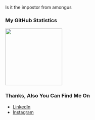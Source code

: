 Is it the impostor from amongus

### My GitHub Statistics 
<p align="left">
  <a href="https://github.com/RapidMaulana">
    <img height="180em" src="https://github-readme-stats-eight-theta.vercel.app/api?username=RapidMaulana&show_icons=true&theme=algolia&include_all_commits=true&count_private=true"/>
  </a>
</p>

### Thanks, Also You Can Find Me On
- <a href="https://www.linkedin.com/in/sultan-maulana-muhammad-rafid-3a18971b2/"> LinkedIn </a>
- <a href="https://www.instagram.com/stairway2heaaven/">Instagram</a>
